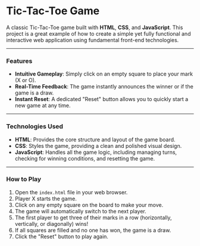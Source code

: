 # Tic-Tac-Toe Game

A classic Tic-Tac-Toe game built with **HTML**, **CSS**, and **JavaScript**. This project is a great example of how to create a simple yet fully functional and interactive web application using fundamental front-end technologies.

---

### Features

-   **Intuitive Gameplay**: Simply click on an empty square to place your mark (X or O).
-   **Real-Time Feedback**: The game instantly announces the winner or if the game is a draw.
-   **Instant Reset**: A dedicated "Reset" button allows you to quickly start a new game at any time.

---

### Technologies Used

-   **HTML**: Provides the core structure and layout of the game board.
-   **CSS**: Styles the game, providing a clean and polished visual design.
-   **JavaScript**: Handles all the game logic, including managing turns, checking for winning conditions, and resetting the game.

---

### How to Play

1.  Open the `index.html` file in your web browser.
2.  Player X starts the game.
3.  Click on any empty square on the board to make your move.
4.  The game will automatically switch to the next player.
5.  The first player to get three of their marks in a row (horizontally, vertically, or diagonally) wins!
6.  If all squares are filled and no one has won, the game is a draw.
7.  Click the "Reset" button to play again.